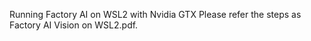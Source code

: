 Running Factory AI on WSL2 with Nvidia GTX
Please refer the steps as Factory AI Vision on WSL2.pdf.
